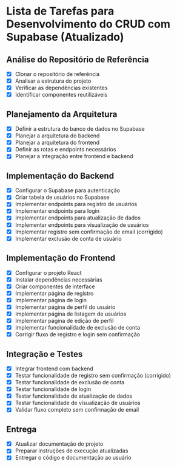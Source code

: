 # Lista de Tarefas para Desenvolvimento do CRUD com Supabase (Atualizado)

## Análise do Repositório de Referência
- [x] Clonar o repositório de referência
- [x] Analisar a estrutura do projeto
- [x] Verificar as dependências existentes
- [x] Identificar componentes reutilizáveis

## Planejamento da Arquitetura
- [x] Definir a estrutura do banco de dados no Supabase
- [x] Planejar a arquitetura do backend
- [x] Planejar a arquitetura do frontend
- [x] Definir as rotas e endpoints necessários
- [x] Planejar a integração entre frontend e backend

## Implementação do Backend
- [x] Configurar o Supabase para autenticação
- [x] Criar tabela de usuários no Supabase
- [x] Implementar endpoints para registro de usuários
- [x] Implementar endpoints para login
- [x] Implementar endpoints para atualização de dados
- [x] Implementar endpoints para visualização de usuários
- [x] Implementar registro sem confirmação de email (corrigido)
- [x] Implementar exclusão de conta de usuário

## Implementação do Frontend
- [x] Configurar o projeto React
- [x] Instalar dependências necessárias
- [x] Criar componentes de interface
- [x] Implementar página de registro
- [x] Implementar página de login
- [x] Implementar página de perfil do usuário
- [x] Implementar página de listagem de usuários
- [x] Implementar página de edição de perfil
- [x] Implementar funcionalidade de exclusão de conta
- [x] Corrigir fluxo de registro e login sem confirmação

## Integração e Testes
- [x] Integrar frontend com backend
- [x] Testar funcionalidade de registro sem confirmação (corrigido)
- [x] Testar funcionalidade de exclusão de conta
- [x] Testar funcionalidade de login
- [x] Testar funcionalidade de atualização de dados
- [x] Testar funcionalidade de visualização de usuários
- [x] Validar fluxo completo sem confirmação de email

## Entrega
- [x] Atualizar documentação do projeto
- [x] Preparar instruções de execução atualizadas
- [x] Entregar o código e documentação ao usuário
